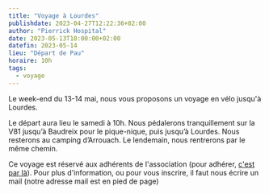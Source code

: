 ```yaml
---
title: "Voyage à Lourdes"
publishdate: 2023-04-27T12:22:36+02:00
author: "Pierrick Hospital"
date: 2023-05-13T10:00:00+02:00
datefin: 2023-05-14
lieu: "Départ de Pau"
horaire: 10h
tags:
  - voyage
---
```


Le week-end du 13-14 mai, nous vous proposons un voyage en vélo jusqu'à Lourdes.

<!--more-->

Le départ aura lieu le samedi à 10h. Nous pédalerons tranquillement sur la V81 jusqu’à Baudreix pour le pique-nique, puis jusqu’à Lourdes. Nous resterons au camping d’Arrouach. Le lendemain, nous rentrerons par le même chemin.

 Ce voyage est réservé aux adhérents de l'association (pour adhérer, [c'est par là](https://adhesions.pauavelo.fr/nouvelle)). Pour plus d'information, ou pour vous inscrire, il faut nous écrire un mail (notre adresse mail est en pied de page)
